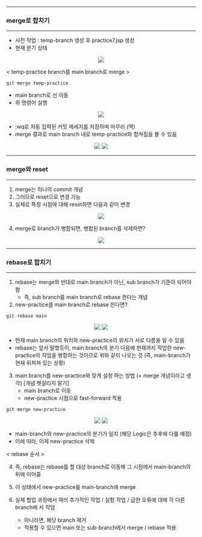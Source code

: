 -----
### merge로 합치기
-----
* 사전 작업 : temp-branch 생성 후 practice7.jsp 생성
* 현재 분기 상태
<div align="center">
<img src="https://github.com/sooyounghan/Web/assets/34672301/317f2f3c-edac-4e51-a9a1-43018650ae73">
</div>

< temp-practice branch를 main branch로 merge >
```
git merge temp-practice
```
   - main branch로 선 이동
   - 위 명령어 실행
<div align="center">
<img src="https://github.com/sooyounghan/Web/assets/34672301/94a346db-8a51-4221-9c03-33f42a828920">
</div>

   - :wq로 자동 입력된 커밋 메세지를 저장하며 마무리 (맥)
   - merge 결과로 main branch 내로 temp-practice와 합쳐짐을 볼 수 있음
<div align="center">
<img src="https://github.com/sooyounghan/Web/assets/34672301/f0fd4311-b734-497a-91dd-b83c07aad924">
<img src="https://github.com/sooyounghan/Web/assets/34672301/18d48f1c-cde5-453e-a4a6-f63a2ee7c371">
</div>

-----
### merge와 reset
-----
1. merge는 하나의 commit 개념
2. 그러므로 reset으로 변경 가능
3. 실제로 특정 시점에 대해 reset하면 다음과 같이 변경
<div align="center">
<img src="https://github.com/sooyounghan/Web/assets/34672301/cbeee31a-87ad-4bae-9bf8-84cf98ae3227">
</div>

4. merge로 branch가 병합되면, 병합된 branch를 삭제하면?
<div align="center">
<img src="https://github.com/sooyounghan/Web/assets/34672301/668c238c-7d67-4600-8195-440eff0a4216">
</div>

-----
### rebase로 합치기
-----
1. rebase는 merge와 반대로 main branch가 아닌, sub branch가 기준이 되어야 함
   - 즉, sub branch를 main branch로 rebase 한다는 개념
2. new-practice를 main branch로 rebase 한다면?
```
git rebase main
````

<div align="center">
<img src="https://github.com/sooyounghan/Web/assets/34672301/35984c71-b727-408a-bc9c-dceedf03db5d">
<img src="https://github.com/sooyounghan/Web/assets/34672301/12fdae45-8450-40b7-a8f5-08f8bfbc17dc">
</div>

   - 현재 main branch의 위치와 new-practice의 위치가 서로 다름을 알 수 있음
   - rebase는 앞서 말했듯이, main branch의 분기 다음에 현재까지 작업한 new-practice의 작업을 병합하는 것이므로 위와 같이 나오는 것 (즉, main-branch가 현재 뒤쳐져 있는 상황)

3. main branch를 new-practice와 맞게 설정 하는 방법 (= merge 개념이라고 생각) [개념 헷갈리지 말기]
   - main branch로 이동
   - new-practice 시점으로 fast-forward 적용
```
git merge new-practice
```

<div align="center">
<img src="https://github.com/sooyounghan/Web/assets/34672301/652f2438-0179-475f-ae0d-e3eea20fe7e6">
<img src="https://github.com/sooyounghan/Web/assets/34672301/7dcfb8bc-4f48-44f8-9afa-20e8e79ee013">
</div>

   - main-branch와 new-practice의 분기가 일치 (해당 Logic은 추후에 다룰 예정)
   - 이에 따라, 이제 new-practice 삭제

< rebase 순서 >

4. 즉, rebase는 rebase를 할 대상 branch로 이동해 그 시점에서 main-branch의 뒤에 이어줌
5. 이 상태에서 new-practice를 main-branch에 merge

6. 실제 협업 과정에서 여러 추가적인 작업 / 실험 작업 / 급한 오류에 대해 각 다른 branch에 서 작업
   - 아니라면, 해당 branch 제거
   - 적용할 수 있으면 main 또는 sub-branch에서 merge / rebase 적용
